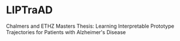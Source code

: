# LIPTraAD
Chalmers and ETHZ Masters Thesis: Learning Interpretable Prototype Trajectories for Patients with Alzheimer's Disease
